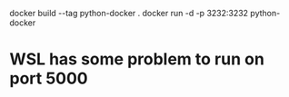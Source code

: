  docker build --tag python-docker .
 docker run -d -p 3232:3232 python-docker

 # WSL has some problem to run on port 5000